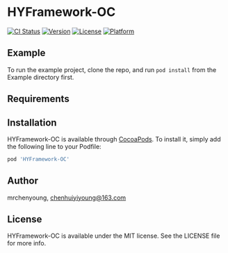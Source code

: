 # HYFramework-OC

[![CI Status](https://img.shields.io/travis/mrchenyoung/HYFramework-OC.svg?style=flat)](https://travis-ci.org/mrchenyoung/HYFramework-OC)
[![Version](https://img.shields.io/cocoapods/v/HYFramework-OC.svg?style=flat)](https://cocoapods.org/pods/HYFramework-OC)
[![License](https://img.shields.io/cocoapods/l/HYFramework-OC.svg?style=flat)](https://cocoapods.org/pods/HYFramework-OC)
[![Platform](https://img.shields.io/cocoapods/p/HYFramework-OC.svg?style=flat)](https://cocoapods.org/pods/HYFramework-OC)

## Example

To run the example project, clone the repo, and run `pod install` from the Example directory first.

## Requirements

## Installation

HYFramework-OC is available through [CocoaPods](https://cocoapods.org). To install
it, simply add the following line to your Podfile:

```ruby
pod 'HYFramework-OC'
```

## Author

mrchenyoung, chenhuiyiyoung@163.com

## License

HYFramework-OC is available under the MIT license. See the LICENSE file for more info.
